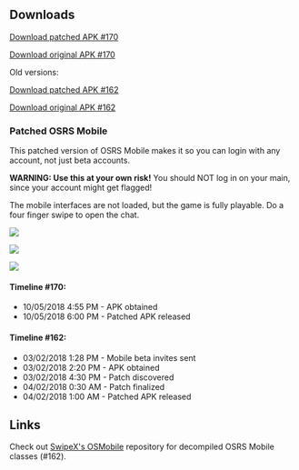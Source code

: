 ## Downloads

[Download patched APK #170](https://osrsmobile.github.io/releases/oldscape-170-patched.apk)

[Download original APK #170](https://osrsmobile.github.io/releases/oldscape-170.apk)

Old versions:

[Download patched APK #162](https://osrsmobile.github.io/releases/oldscape-162-patched.apk)

[Download original APK #162](https://osrsmobile.github.io/releases/oldscape-162.apk)

### Patched OSRS Mobile
This patched version of OSRS Mobile makes it so you can login with any account, not just beta accounts.

**WARNING: Use this at your own risk!** You should NOT log in on your main, since your account might get flagged!

The mobile interfaces are not loaded, but the game is fully playable. Do a four finger swipe to open the chat.

![](https://i.imgur.com/ABhLQ5n.jpg)

![](https://i.imgur.com/KCx715Z.jpg)

![](https://i.imgur.com/3G6U7cw.jpg)

#### Timeline #170:
- 10/05/2018 4:55 PM - APK obtained
- 10/05/2018 6:00 PM - Patched APK released

#### Timeline #162:
- 03/02/2018 1:28 PM - Mobile beta invites sent
- 03/02/2018 2:20 PM - APK obtained
- 03/02/2018 4:30 PM - Patch discovered
- 04/02/2018 0:30 AM - Patch finalized
- 04/02/2018 1:00 AM - Patched APK released

## Links

Check out [SwipeX's OSMobile](https://github.com/SwipeX/OSMobile) repository for decompiled OSRS Mobile classes (#162).
